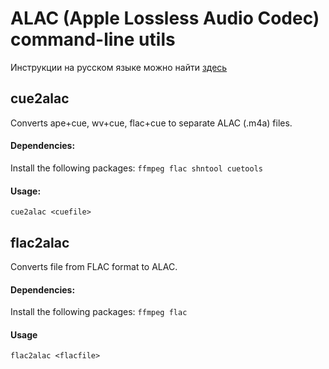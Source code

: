 # ALAC (Apple Lossless Audio Codec) command-line utils

Инструкции на русском языке можно найти [здесь](http://zoid.cc/alac-utils)

## cue2alac

Converts ape+cue, wv+cue, flac+cue to separate ALAC (.m4a) files.

#### Dependencies:
Install the following packages: `ffmpeg flac shntool cuetools`

#### Usage:
`cue2alac <cuefile>`


## flac2alac

Converts file from FLAC format to ALAC.

#### Dependencies:
Install the following packages: `ffmpeg flac`

#### Usage

`flac2alac <flacfile>`
